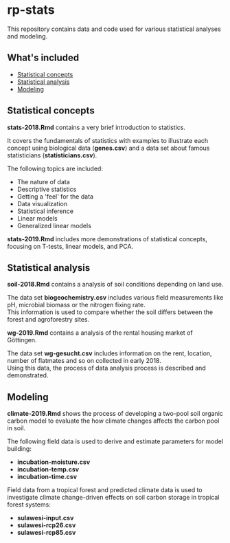 # rp-stats
This repository contains data and code used for various statistical analyses and modeling.

## What's included

- [Statistical concepts](#statistical-concepts)
- [Statistical analysis](#statistical-analysis)
- [Modeling](#modeling)

## Statistical concepts

**stats-2018.Rmd** contains a very brief introduction to statistics.

It covers the fundamentals of statistics with examples to illustrate each concept using biological data (**genes.csv**) and a data set about famous statisticians (**statisticians.csv**).

The following topics are included:
- The nature of data
- Descriptive statistics
- Getting a 'feel' for the data
- Data visualization
- Statistical inference
- Linear models
- Generalized linear models

**stats-2019.Rmd** includes more demonstrations of statistical concepts, focusing on T-tests, linear models, and PCA.

## Statistical analysis

**soil-2018.Rmd** contains a analysis of soil conditions depending on land use.

The data set **biogeochemistry.csv** includes various field measurements like pH, microbial biomass or the nitrogen fixing rate.   
This information is used to compare whether the soil differs between the forest and agroforestry sites.

**wg-2019.Rmd** contains a analysis of the rental housing market of Göttingen.

The data set **wg-gesucht.csv** includes information on the rent, location, number of flatmates and so on collected in early 2018.   
Using this data, the process of data analysis process is described and demonstrated.

## Modeling

**climate-2019.Rmd** shows the process of developing a two-pool soil organic carbon model to evaluate the how climate changes affects the carbon pool in soil.

The following field data is used to derive and estimate parameters for model building:
- **incubation-moisture.csv**
- **incubation-temp.csv**
- **incubation-time.csv**

Field data from a tropical forest and predicted climate data is used to investigate climate change-driven effects on soil carbon storage in tropical forest systems:
- **sulawesi-input.csv**
- **sulawesi-rcp26.csv**
- **sulawesi-rcp85.csv**
